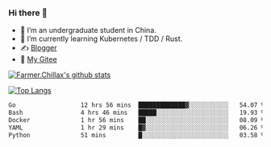 ### Hi there 👋

- 🔭 I’m an undergraduate student in China.
- 🌱 I’m currently learning Kubernetes / TDD / Rust.
- ✍️ [Blogger](https://blog.farmer233.top)
- 🤔 [My Gitee](https://gitee.com/Farmer-chong)


[![Farmer.Chillax's github stats](https://github-readme-stats.vercel.app/api?username=FarmerChillax)](https://github.com/anuraghazra/github-readme-stats)

[![Top Langs](https://github-readme-stats.vercel.app/api/top-langs/?username=FarmerChillax&layout=compact&hide=html,css,javascript)](https://github.com/anuraghazra/github-readme-stats)


<a href="https://wakatime.com/@Farmer"> </a>
          <!--START_SECTION:waka-->

```txt
Go                  12 hrs 56 mins  █████████████▓░░░░░░░░░░░   54.07 %
Bash                4 hrs 46 mins   █████░░░░░░░░░░░░░░░░░░░░   19.93 %
Docker              1 hr 56 mins    ██░░░░░░░░░░░░░░░░░░░░░░░   08.09 %
YAML                1 hr 29 mins    █▓░░░░░░░░░░░░░░░░░░░░░░░   06.26 %
Python              51 mins         █░░░░░░░░░░░░░░░░░░░░░░░░   03.58 %
```

<!--END_SECTION:waka-->



<!--
**Farmer-chong/Farmer-chong** is a ✨ _special_ ✨ repository because its `README.md` (this file) appears on your GitHub profile.

Here are some ideas to get you started:

- 🔭 I’m currently working on ...
- 🌱 I’m currently learning ...
- 👯 I’m looking to collaborate on ...
- 🤔 I’m looking for help with ...
- 💬 Ask me about ...
- 📫 How to reach me: ...
- 😄 Pronouns: ...
- ⚡ Fun fact: ...
-->
